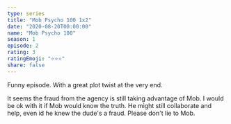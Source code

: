 ```yaml
---
type: series
title: "Mob Psycho 100 1x2"
date: "2020-08-20T00:00:00"
name: "Mob Psycho 100"
season: 1
episode: 2
rating: 3
ratingEmoji: "⭐️⭐️⭐️"
share: false
---
```


Funny episode. With a great plot twist at the very end.

It seems the fraud from the agency is still taking advantage of Mob. I would be ok with it if Mob would know the truth. He might still collaborate and help, even id he knew the dude's a fraud. Please don't lie to Mob.
